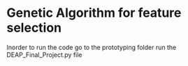 # Genetic Algorithm for feature selection

Inorder to run the code go to the prototyping folder run the DEAP_Final_Project.py file
